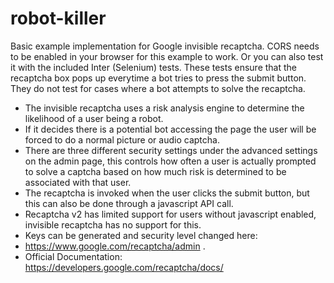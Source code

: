 # robot-killer
Basic example implementation for Google invisible recaptcha.  CORS needs to be enabled in your browser for this example to work.  Or you can also test it with the included Inter (Selenium) tests.  These tests ensure that the recaptcha box pops up everytime a bot tries to press the submit button.  They do not test for cases where a bot attempts to solve the recaptcha.
  
- The invisible recaptcha uses a risk analysis engine to determine the likelihood of a user being a robot.  
- If it decides there is a potential bot accessing the page the user will be forced to do a normal picture or audio captcha.  
- There are three different security settings under the advanced settings on the admin page, this controls how often a user is actually prompted to solve a captcha based on how much risk is determined to be associated with that user.  
- The recaptcha is invoked when the user clicks the submit button, but this can also be done through a javascript API call.  
- Recaptcha v2 has limited support for users without javascript enabled, invisible recaptcha has no support for this.  
- Keys can be generated and security level changed here:  
- https://www.google.com/recaptcha/admin . 
- Official Documentation:     https://developers.google.com/recaptcha/docs/  
